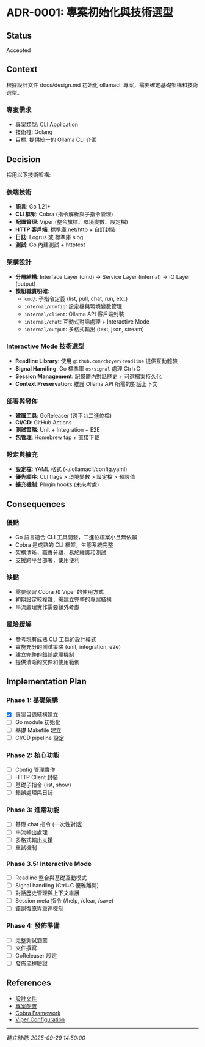 # ADR-0001: 專案初始化與技術選型

## Status
Accepted

## Context
根據設計文件 docs/design.md 初始化 ollamacli 專案，需要確定基礎架構和技術選型。

### 專案需求
- 專案類型: CLI Application
- 技術棧: Golang
- 目標: 提供統一的 Ollama CLI 介面

## Decision
採用以下技術架構:

### 後端技術
- **語言**: Go 1.21+
- **CLI 框架**: Cobra (指令解析與子指令管理)
- **配置管理**: Viper (整合旗標、環境變數、設定檔)
- **HTTP 客戶端**: 標準庫 net/http + 自訂封裝
- **日誌**: Logrus 或 標準庫 slog
- **測試**: Go 內建測試 + httptest

### 架構設計
- **分層結構**: Interface Layer (cmd) → Service Layer (internal) → IO Layer (output)
- **模組職責明確**:
  - `cmd/`: 子指令定義 (list, pull, chat, run, etc.)
  - `internal/config`: 設定檔與環境變數管理
  - `internal/client`: Ollama API 客戶端封裝
  - `internal/chat`: 互動式對話處理 + Interactive Mode
  - `internal/output`: 多格式輸出 (text, json, stream)

### Interactive Mode 技術選型
- **Readline Library**: 使用 `github.com/chzyer/readline` 提供互動體驗
- **Signal Handling**: Go 標準庫 `os/signal` 處理 Ctrl+C
- **Session Management**: 記憶體內對話歷史 + 可選檔案持久化
- **Context Preservation**: 維護 Ollama API 所需的對話上下文

### 部署與發佈
- **建置工具**: GoReleaser (跨平台二進位檔)
- **CI/CD**: GitHub Actions
- **測試策略**: Unit + Integration + E2E
- **包管理**: Homebrew tap + 直接下載

### 設定與擴充
- **設定檔**: YAML 格式 (~/.ollamacli/config.yaml)
- **優先順序**: CLI flags > 環境變數 > 設定檔 > 預設值
- **擴充機制**: Plugin hooks (未來考慮)

## Consequences

### 優點
- Go 語言適合 CLI 工具開發，二進位檔案小且無依賴
- Cobra 是成熟的 CLI 框架，生態系統完整
- 架構清晰，職責分離，易於維護和測試
- 支援跨平台部署，使用便利

### 缺點
- 需要學習 Cobra 和 Viper 的使用方式
- 初期設定較複雜，需建立完整的專案結構
- 串流處理實作需要額外考慮

### 風險緩解
- 參考現有成熟 CLI 工具的設計模式
- 實施充分的測試策略 (unit, integration, e2e)
- 建立完整的錯誤處理機制
- 提供清晰的文件和使用範例

## Implementation Plan

### Phase 1: 基礎架構
- [x] 專案目錄結構建立
- [ ] Go module 初始化
- [ ] 基礎 Makefile 建立
- [ ] CI/CD pipeline 設定

### Phase 2: 核心功能
- [ ] Config 管理實作
- [ ] HTTP Client 封裝
- [ ] 基礎子指令 (list, show)
- [ ] 錯誤處理與日誌

### Phase 3: 進階功能
- [ ] 基礎 chat 指令 (一次性對話)
- [ ] 串流輸出處理
- [ ] 多格式輸出支援
- [ ] 重試機制

### Phase 3.5: Interactive Mode
- [ ] Readline 整合與基礎互動模式
- [ ] Signal handling (Ctrl+C 優雅離開)
- [ ] 對話歷史管理與上下文維護
- [ ] Session meta 指令 (/help, /clear, /save)
- [ ] 錯誤復原與重連機制

### Phase 4: 發佈準備
- [ ] 完整測試涵蓋
- [ ] 文件撰寫
- [ ] GoReleaser 設定
- [ ] 發佈流程驗證

## References
- [設計文件](../design.md)
- [專案配置](../../CLAUDE.md)
- [Cobra Framework](https://github.com/spf13/cobra)
- [Viper Configuration](https://github.com/spf13/viper)

---
*建立時間: 2025-09-29 14:50:00*